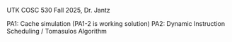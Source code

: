 UTK COSC 530 Fall 2025, Dr. Jantz

PA1: Cache simulation (PA1-2 is working solution)
PA2: Dynamic Instruction Scheduling / Tomasulos Algorithm
